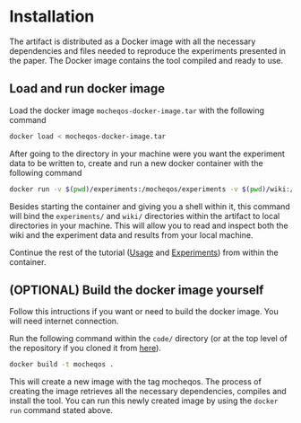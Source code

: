 # Installation

The artifact is distributed as a Docker image with all the necessary dependencies and files needed to reproduce the experiments presented in the paper. The Docker image contains the tool compiled and ready to use.

## Load and run docker image

Load the docker image `mocheqos-docker-image.tar` with the following command

```bash
docker load < mocheqos-docker-image.tar
```

After going to the directory in your machine were you want the experiment data to be written to,
create and run a new docker container with the following command

```bash
docker run -v $(pwd)/experiments:/mocheqos/experiments -v $(pwd)/wiki:/mocheqos/wiki -it mocheqos
```

Besides starting the container and giving you a shell within it, this command will bind the `experiments/` and `wiki/` directories within the artifact to local directories in your machine. This will allow you to read and inspect both the wiki and the experiment data and results from your local machine.

Continue the rest of the tutorial ([Usage](usage.md) and [Experiments](experiments.md)) from within the container.

## (OPTIONAL) Build the docker image yourself

Follow this intructions if you want or need to build the docker image. You will need internet connection.

Run the following command within the `code/` directory (or at the top level of the repository if you cloned it from [here](https://bitbucket.org/aemartinez/chorgram/src/mocheqos-fm24/)).

```bash
docker build -t mocheqos .
```

This will create a new image with the tag mocheqos. The process of creating the image retrieves all the necessary dependencies, compiles and install the tool. You can run this newly created image by using the `docker run` command stated above.